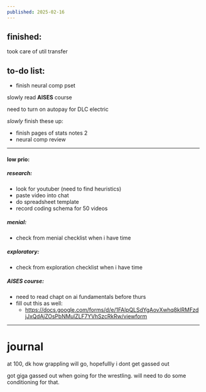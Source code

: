 ```yaml
---
published: 2025-02-16
---
```

## finished:

took care of util transfer

## to-do list:

- finish neural comp pset

slowly read **AISES** course

need to turn on autopay for DLC electric

*slowly* finish these up:
- finish pages of stats notes 2
- neural comp review 

----

#### low prio:

##### research:
- look for youtuber (need to find heuristics)
- paste video into chat
- do spreadsheet template
- record coding schema for 50 videos 
##### menial:
- check from menial checklist when i have time
##### exploratory:
- check from exploration checklist when i have time
##### AISES course:
- need to read chapt on ai fundamentals before thurs
- fill out this as well:
	- https://docs.google.com/forms/d/e/1FAIpQLSdYgAovXwhq8klRMFzdjJxQdAjZOsPbNMulZLF7YVhSzcRkRw/viewform

---
# journal

at 100, dk how grappling will go,  hopefullly i dont get gassed out

got giga gassed out when going for the wrestling. will need to do some conditioning for that.
